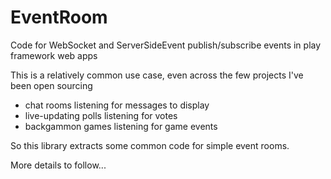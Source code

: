 # EventRoom

Code for WebSocket and ServerSideEvent publish/subscribe events in play framework web apps

This is a relatively common use case, even across the few projects I've been open sourcing

* chat rooms listening for messages to display 
* live-updating polls listening for votes
* backgammon games listening for game events

So this library extracts some common code for simple event rooms.

More details to follow...
